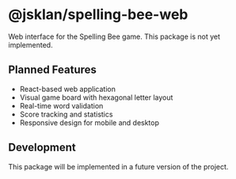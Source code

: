 # @jsklan/spelling-bee-web

Web interface for the Spelling Bee game. This package is not yet implemented.

## Planned Features

- React-based web application
- Visual game board with hexagonal letter layout
- Real-time word validation
- Score tracking and statistics
- Responsive design for mobile and desktop

## Development

This package will be implemented in a future version of the project.
